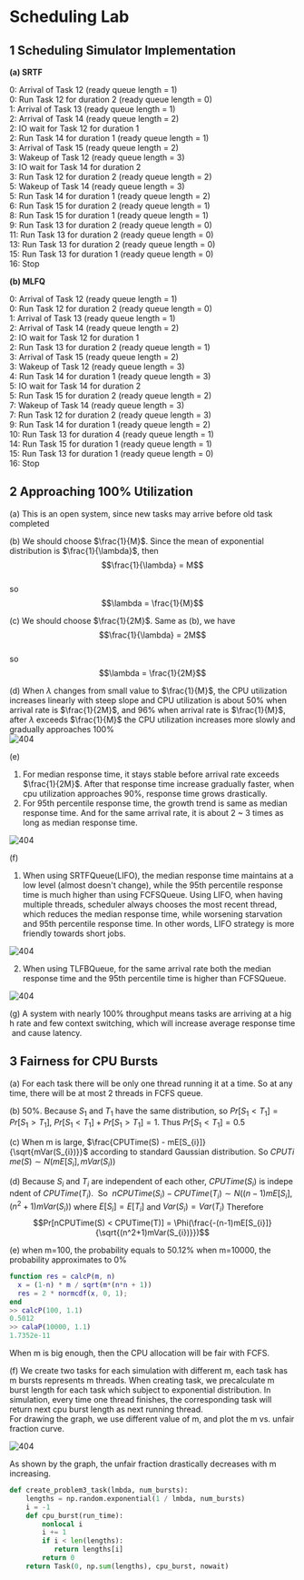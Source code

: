 # Scheduling Lab

## 1 Scheduling Simulator Implementation

**(a) SRTF**

0: Arrival of Task 12 (ready queue length = 1)  
0: Run Task 12 for duration 2 (ready queue length = 0)  
1: Arrival of Task 13 (ready queue length = 1)  
2: Arrival of Task 14 (ready queue length = 2)  
2: IO wait for Task 12 for duration 1  
2: Run Task 14 for duration 1 (ready queue length = 1)  
3: Arrival of Task 15 (ready queue length = 2)  
3: Wakeup of Task 12 (ready queue length = 3)  
3: IO wait for Task 14 for duration 2  
3: Run Task 12 for duration 2 (ready queue length = 2)  
5: Wakeup of Task 14 (ready queue length = 3)  
5: Run Task 14 for duration 1 (ready queue length = 2)  
6: Run Task 15 for duration 2 (ready queue length = 1)  
8: Run Task 15 for duration 1 (ready queue length = 1)  
9: Run Task 13 for duration 2 (ready queue length = 0)  
11: Run Task 13 for duration 2 (ready queue length = 0)  
13: Run Task 13 for duration 2 (ready queue length = 0)  
15: Run Task 13 for duration 1 (ready queue length = 0)  
16: Stop  


**(b) MLFQ**

0: Arrival of Task 12 (ready queue length = 1)  
0: Run Task 12 for duration 2 (ready queue length = 0)  
1: Arrival of Task 13 (ready queue length = 1)  
2: Arrival of Task 14 (ready queue length = 2)  
2: IO wait for Task 12 for duration 1  
2: Run Task 13 for duration 2 (ready queue length = 1)  
3: Arrival of Task 15 (ready queue length = 2)  
3: Wakeup of Task 12 (ready queue length = 3)  
4: Run Task 14 for duration 1 (ready queue length = 3)  
5: IO wait for Task 14 for duration 2  
5: Run Task 15 for duration 2 (ready queue length = 2)  
7: Wakeup of Task 14 (ready queue length = 3)  
7: Run Task 12 for duration 2 (ready queue length = 3)  
9: Run Task 14 for duration 1 (ready queue length = 2)  
10: Run Task 13 for duration 4 (ready queue length = 1)  
14: Run Task 15 for duration 1 (ready queue length = 1)  
15: Run Task 13 for duration 1 (ready queue length = 0)  
16: Stop  

## 2 Approaching 100% Utilization

(a) This is an open system, since new tasks may arrive before old task completed

(b) We should choose $\frac{1}{M}$. Since the mean of exponential distribution is $\frac{1}{\lambda}$, then  
$$\frac{1}{\lambda} = M$$  
so  
$$\lambda = \frac{1}{M}$$  

(c) We should choose $\frac{1}{2M}$. Same as (b), we have  
$$\frac{1}{\lambda} = 2M$$  
so  
$$\lambda = \frac{1}{2M}$$  

(d) When $\lambda$ changes from small value to $\frac{1}{M}$, the CPU utilization increases linearly with steep slope and CPU utilization is about $50\%$ when arrival rate is $\frac{1}{2M}$, and $96\%$ when arrival rate is $\frac{1}{M}$, after $\lambda$ exceeds $\frac{1}{M}$ the CPU utilization increases more slowly and gradually approaches $100\%$  
![404](1.png)

(e) 

1. For median response time, it stays stable before arrival rate exceeds $\frac{1}{2M}$. After that response time increase gradually faster, when cpu utilization approaches $90\%$, response time grows drastically.
2. For 95th percentile response time, the growth trend is same as median response time. And for the same arrival rate, it is about 2 ~ 3 times as long as median response time.

![404](2.png)

(f)

1. When using SRTFQueue(LIFO), the median response time maintains at a low level (almost doesn't change), while the 95th percentile response time is much higher than using FCFSQueue. Using LIFO, when having multiple threads, scheduler always chooses the most recent thread, which reduces the median response time, while worsening starvation and 95th percentile response time. In other words, LIFO strategy is more friendly towards short jobs.

![404](SRTF.png)

2. When using TLFBQueue, for the same arrival rate both the median response time and the 95th percentile time is higher than FCFSQueue.

![404](TLFB.png)

(g) A system with nearly 100% throughput means tasks are arriving at a high rate and few context switching, which will increase average response time and cause latency.

## 3 Fairness for CPU Bursts

(a) For each task there will be only one thread running it at a time. So at any time, there will be at most 2 threads in FCFS queue.

(b) 50%. Because $S_{1}$ and $T_{1}$ have the same distribution, so $Pr[S_{1} < T_{1}] = Pr[S_{1} > T_{1}]$, $Pr[S_{1} < T_{1}] + Pr[S_{1} > T_{1}] = 1$. Thus $Pr[S_{1} < T_{1}] = 0.5$

(c) When m is large, $\frac{CPUTime(S) - mE[S_{i}]}{\sqrt{mVar(S_{i})}}$ according to standard Gaussian distribution. So $CPUTime(S) \sim N(mE[S_{i}], mVar(S_{i}))$

(d) Because $S_{i}$ and $T_{i}$ are independent of each other, $CPUTime(S_{i})$ is independent of $CPUTime(T_{i})$.  
So  
$nCPUTime(S_{i})-CPUTime(T_{i}) \sim N((n-1)mE[S_{i}], (n^2+1)mVar(S_{i}))$ where $E[S_{i}] = E[T_{i}]$ and $Var(S_{i}) = Var(T_{i})$
Therefore  
$$Pr[nCPUTime(S) < CPUTime(T)] = \Phi(\frac{-(n-1)mE[S_{i}]}{\sqrt{(n^2+1)mVar(S_{i})}})$$

(e) when m=100, the probability equals to 50.12%
when m=10000, the probability approximates to 0% 

```matlab
function res = calcP(m, n)
  x = (1-n) * m / sqrt(m*(n*n + 1))
  res = 2 * normcdf(x, 0, 1);
end
>> calcP(100, 1.1)
0.5012
>> calaP(10000, 1.1)
1.7352e-11
```

When m is big enough, then the CPU allocation will be fair with FCFS.

(f) 
We create two tasks for each simulation with different m, each task has m bursts represents m threads. When creating task, we precalculate m burst length for each task which subject to exponential distribution. In simulation, every time one thread finishes, the corresponding task will return next cpu burst length as next running thread.  
For drawing the graph, we use different value of m, and plot the m vs. unfair fraction curve.  

![404](unfair.png)

As shown by the graph, the unfair fraction drastically decreases with m increasing.  

```python
def create_problem3_task(lmbda, num_bursts):
    lengths = np.random.exponential(1 / lmbda, num_bursts)
    i = -1
    def cpu_burst(run_time):
        nonlocal i
        i += 1
        if i < len(lengths):
           return lengths[i]
        return 0
    return Task(0, np.sum(lengths), cpu_burst, nowait)
```
